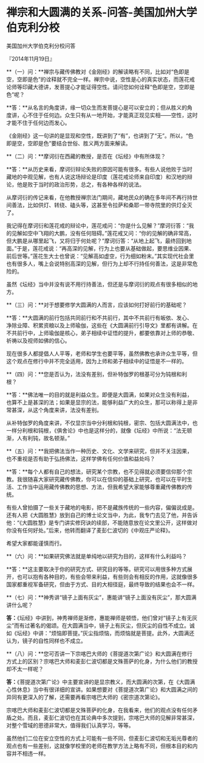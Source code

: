 # 禅宗和大圆满的关系-问答-美国加州大学伯克利分校

美国加州大学伯克利分校问答

『2014年11月19日』

**（一）问：**禅宗与藏传佛教对《金刚经》的解读略有不同，比如对“色即是空，空即是色”的诠释就不完全一样。禅宗中说，空性是心的真实状态，而莲花戒论师等印藏大德讲，发菩提心才能证得空性。请问您如何诠释“色即是空，空即是色”呢？

**答：**从名言的角度讲，缘一切众生而发菩提心是可以安立的；但从胜义的角度讲，心不住于任何边。众生只有从一地开始，才能真正现见实相——空性，这时才能不住于任何边而发心。

《金刚经》这一句讲的是显现和空性，既讲到了“有”，也讲到了“无”。所以，“色即是空，空即是色”要结合世俗、胜义两方面来解读。

**（二）问：**摩诃衍在西藏的教授，是否在《坛经》中有所体现？

**答：**从历史来看，摩诃衍辩论失败的原因可能有很多。有些人说他败于当时藏地的中观见解，也有人说这场辩论是印度（莲花戒论师来自印度）和汉地的辩论，他是败于当时的政治形势，总之，有各种各样的说法。

从摩诃衍的传记来看，在他教授禅宗法门期间，藏地民众的确在多年间不再行持世间善法，比如供灯、转绕、磕头等，这甚至令拉萨和桑耶一带寺院里的供灯全灭了。

我记得在摩诃衍和莲花戒的辩论中，莲花戒问：“你是什么见解？”摩诃衍答：“我的见解如空中飞翔的大鹏，没有任何阻碍。”莲花戒又问：“你的见解的确非常高，但大鹏是从哪里起飞，又将归于何处呢？”摩诃衍答：“从地上起飞，最终回到地面。”于是，莲花戒说：“再高深的见解，行为上也要从基础做起，要思维业因果、前后世等。”莲花生大士也曾说：“见解高如虚空，行为细如粉末。”其实现代社会里也有很多人，嘴上会说特别高深的见解，但行为上却不行持任何善法，这是非常危险的。

虽然《坛经》当中并没有说不用行持善法，但还是与摩诃衍的观点有很多相似的地方。

**（三）问：**对于想要修学大圆满的人而言，应该如何打好前行的基础呢？

**答：**大圆满的前行包括共同前行和不共前行，其中不共前行有皈依、发心、净除业障、积累资粮以及上师瑜伽，这些在《大圆满前行引导文》里都有讲解。在不共前行中，上师瑜伽是核心，弟子相续中证悟的提升，都要依靠对上师的恭敬、祈祷以及视师如佛的信心。

现在很多人都提倡人人平等，老师和学生也要平等，虽然佛教也承许众生平等，但这个观点在修行中并不完全适用，因为上师和弟子相续中的证悟是不一样的。

**（四）问：**您是否认为，法没有差别，但补特伽罗的根基可分为钝根和利根？

**答：**佛法唯一的目的就是利益众生。即便是大圆满，如果对众生没有利益，也算不上是甚深的法；如果是显宗的法，能够利益广大的众生，那可以称得上是非常甚深，从这个角度来讲，法没有差别。

从补特伽罗的角度来讲，不仅显宗当中分利根和钝根，密宗、包括大圆满法中，也一样分利根和钝根，《俱舍论》中也是这样分的，就像《坛经》中所说：“法无顿渐，人有利钝，故名顿渐。”

**（五）问：**我把佛法当作一种历史、文化、文学来研究，但并不关注因果，也不重视是否有助于弘扬佛法，这样学佛有任何价值和益处吗？

**答：**每个人都有自己的想法，研究某个宗教，也不见得就必须要信仰那个宗教。我很随喜大家研究藏传佛教，你可以在信仰的基础上研究，也可以在平时生活、工作当中运用藏传佛教的思想、方法，但我希望大家能够尊重藏传佛教的传统。

有些人曾拍摄了一些关于藏地的电影，把不是藏族传统的一些内容，偏偏说成是。还有人把《大圆胜慧》放到自己的博士论文当中，为此，我专门去见了他，并告诉他：“《大圆胜慧》是专门讲实修窍诀的续部，不能随意放在论文里公开，这样做对你没有任何好处。”后来，他转而翻译了麦彭仁波切的《中观庄严论释》。

希望大家都能谨慎而行。

**（六）问：**如果研究佛法就是单纯地以研究为目的，这样有什么利益吗？

**答：**这主要取决于你的研究方式、研究目的等等。研究可以用很多种方式展开，也可以抱有各种目的，有些会带来利益，有些则会有相反的作用，这就像很多国家都重视军备研究，但由于方式、目的大相径庭，最终导致的结果也会不一样。

**（七）问：**神秀讲“镜子上面有灰尘”，惠能讲“镜子上面没有灰尘”，那大圆满讲什么呢？

**答：**《坛经》中讲到，神秀禅师是渐修，惠能禅师是顿悟，他们曾对“镜子上有无灰尘”而有过著名的偈颂。在大圆满当中，镜子上有灰尘，但灰尘的自性不成立。诚如《坛经》中讲：“烦恼即菩提。”灰尘指烦恼，而烦恼就是菩提。此外，大圆满还认为，镜子的自性同样也不成立。

**（八）问：**您可否讲一下宗喀巴大师的《菩提道次第广论》和大圆满在修行方式上的区别？宗喀巴大师和麦彭仁波切都是文殊菩萨的化身，为什么他们的教授却不太一样呢？

**答：**《菩提道次第广论》中主要宣讲的是显宗教义，而大圆满的次第，在《大圆满心性休息》当中有很详细的宣讲。如果想要对《菩提道次第广论》和大圆满之间的异同有更深入的了解，还需要再看宗喀巴大师的《密宗道次第论》。

宗喀巴大师和麦彭仁波切都是文殊菩萨的化身，在我看来，他们的观点没有任何矛盾之处。而且，麦彭仁波切也在其论典中多次提到，宗喀巴大师的见解非常甚深，对整个雪域的恩德非常大，值得我们认真学习，等等。

虽然他们二位在安立空性的方式上可能有一些不同，但麦彭仁波切和无垢光尊者的观点也有一些差别，这就像学校里的老师在教学方法上略有不同，但根本目的和内容并不相违一样。

